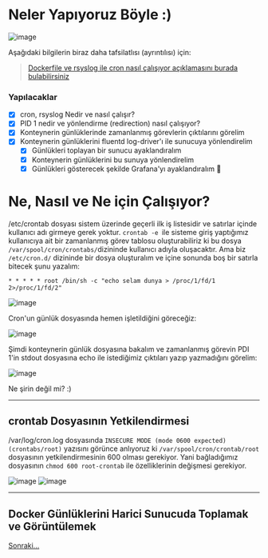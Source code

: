 # Neler Yapıyoruz Böyle :)

![image](https://user-images.githubusercontent.com/261946/207039066-d4d6ec55-6951-4bc2-9162-c041ffe7dac3.png)

Aşağıdaki bilgilerin biraz daha tafsilatlısı (ayrıntılısı) için:

> [Dockerfile ve rsyslog ile cron nasıl çalışıyor açıklamasını burada bulabilirsiniz](./etc-crontab/README.md)

### Yapılacaklar

- [X] cron, rsyslog Nedir ve nasıl çalışır?
- [X] PID 1 nedir ve yönlendirme (redirection) nasıl çalışıyor?
- [X] Konteynerin günlüklerinde zamanlanmış görevlerin çıktılarını görelim
- [X] Konteynerin günlüklerini fluentd log-driver'ı ile sunucuya yönlendirelim
  - [X] Günlükleri toplayan bir sunucu ayaklandıralım
  - [X] Konteynerin günlüklerini bu sunuya yönlendirelim
  - [X] Günlükleri gösterecek şekilde Grafana'yı ayaklandıralım 🎉

# Ne, Nasıl ve Ne için Çalışıyor?

/etc/crontab dosyası sistem üzerinde geçerli ilk iş listesidir ve satırlar içinde kullanıcı adı girmeye gerek yoktur. `crontab -e `ile sisteme giriş yaptığımız kullanıcıya ait bir zamanlanmış görev tablosu oluşturabiliriz ki bu dosya `/var/spool/cron/crontabs/`dizininde kullanıcı adıyla oluşacaktır. Ama biz `/etc/cron.d/` dizininde bir dosya oluşturalım ve içine sonunda boş bir satırla bitecek şunu yazalım:

```shell
* * * * * root /bin/sh -c "echo selam dunya > /proc/1/fd/1 2>/proc/1/fd/2"

```

![image](https://user-images.githubusercontent.com/261946/206898164-c1cbdcdf-3df9-4d11-a5d1-afdda24b10d1.png)

Cron'un günlük dosyasında hemen işletildiğini göreceğiz:

![image](https://user-images.githubusercontent.com/261946/206898145-58fba895-7d62-4a84-b93d-2eb9a10b1876.png)

Şimdi konteynerin günlük dosyasına bakalım ve zamanlanmış görevin PDI 1'in stdout dosyasına echo ile istediğimiz çıktıları yazıp yazmadığını görelim:

![image](https://user-images.githubusercontent.com/261946/206898364-a62b790f-ad89-4c87-97c6-65c4854d17aa.png)

Ne şirin değil mi? :)

---

## crontab Dosyasının Yetkilendirmesi

/var/log/cron.log dosyasında `INSECURE MODE (mode 0600 expected) (crontabs/root)` yazısını görünce anlıyoruz ki `/var/spool/cron/crontab/root` dosyasının yetkilendirmesinin 600 olması gerekiyor. Yani bağladığımız dosyasının `chmod 600 root-crontab` ile özelliklerinin değişmesi gerekiyor.

![image](https://user-images.githubusercontent.com/261946/208244462-be787e60-3fec-4997-b2a5-3bf0f18a5daf.png)
![image](https://user-images.githubusercontent.com/261946/208244475-060cd45a-8bed-4e46-bf08-df6ed32e8086.png)

---

## Docker Günlüklerini Harici Sunucuda Toplamak ve Görüntülemek

[Sonraki...](./cron-loki/README.md)
